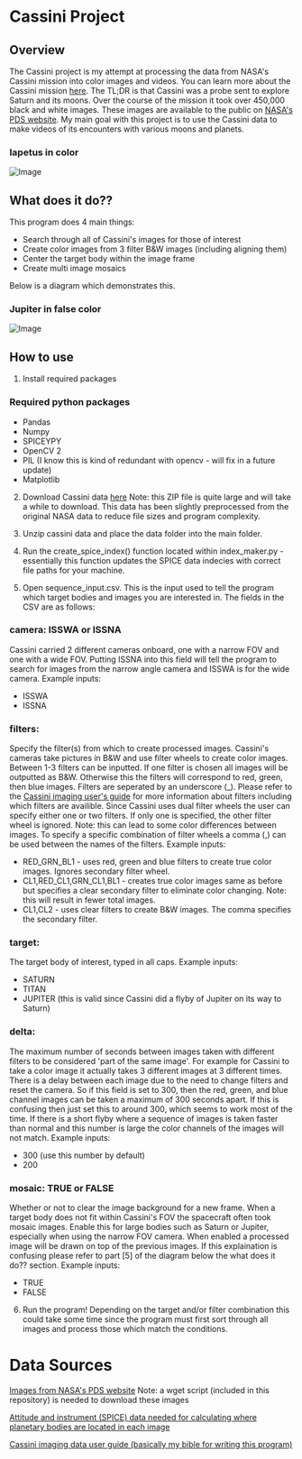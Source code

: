 # Cassini Project
 ## Overview

The Cassini project is my attempt at processing the data from NASA's Cassini mission into color images and videos. You can learn more about the Cassini mission [here](https://en.wikipedia.org/wiki/Cassini%E2%80%93Huygens). The TL;DR is that Cassini was a probe sent to explore Saturn and its moons. Over the course of the mission it took over 450,000 black and white images. These images are available to the public on [NASA's PDS website](https://pds-imaging.jpl.nasa.gov/search/?fq=-ATLAS_THUMBNAIL_URL%3Abrwsnotavail.jpg&fq=ATLAS_MISSION_NAME%3Acassini&q=*%3A*). My main goal with this project is to use the Cassini data to make videos of its encounters with various moons and planets.

 ### Iapetus in color
 ![Image](https://imgur.com/PAfwi0e.gif)


## What does it do??


 This program does 4 main things:
 * Search through all of Cassini's images for those of interest
 * Create color images from 3 filter B&W images (including aligning them)
 * Center the target body within the image frame
 * Create multi image mosaics

Below is a diagram which demonstrates this.

### Jupiter in false color
![Image](https://i.redd.it/emslqzuhnxh91.gif)

## How to use

1. Install required packages
### Required python packages
* Pandas
* Numpy
* SPICEYPY
* OpenCV 2
* PIL (I know this is kind of redundant with opencv - will fix in a future update)
* Matplotlib

2. Download Cassini data [here]() Note: this ZIP file is quite large and will take a while to download. This data has been slightly preprocessed from the original NASA data to reduce file sizes and program complexity.

3. Unzip cassini data and place the data folder into the main folder.

4. Run the create_spice_index() function located within index_maker.py - essentially this function updates the SPICE data indecies with correct file paths for your machine. 

5. Open sequence_input.csv. This is the input used to tell the program which target bodies and images you are interested in. The fields in the CSV are as follows: 

### camera: ISSWA or ISSNA
Cassini carried 2 different cameras onboard, one with a narrow FOV and one with a wide FOV. Putting ISSNA into this field will tell the program to search for images from the narrow angle camera and ISSWA is for the wide camera.
Example inputs:
* ISSWA
* ISSNA

### filters: 
Specify the filter(s) from which to create processed images. Cassini's cameras take pictures in B&W and use filter wheels to create color images. Between 1-3 filters can be inputted. If one filter is chosen all images will be outputted as B&W. Otherwise this the filters will correspond to red, green, then blue images. Filters are seperated by an underscore (_). Please refer to the [Cassini imaging user's guide](https://pds-imaging.jpl.nasa.gov/documentation/iss_data_user_guide_180916.pdf) for more information about filters including which filters are availible. Since Cassini uses dual filter wheels the user can specify either one or two filters. If only one is specified, the other filter wheel is ignored. Note: this can lead to some color differences between images. To specify a specific combination of filter wheels a comma (,) can be used between the names of the filters.
Example inputs:
* RED_GRN_BL1 - uses red, green and blue filters to create true color images. Ignores secondary filter wheel.
* CL1,RED_CL1,GRN_CL1,BL1 - creates true color images same as before but specifies a clear secondary filter to eliminate color changing. Note: this will result in fewer total images.
* CL1,CL2 - uses clear filters to create B&W images. The comma specifies the secondary filter.

### target:
The target body of interest, typed in all caps. 
Example inputs:
* SATURN
* TITAN
* JUPITER (this is valid since Cassini did a flyby of Jupiter on its way to Saturn)

### delta:
The maximum number of seconds between images taken with different filters to be considered 'part of the same image'. For example for Cassini to take a color image it actually takes 3 different images at 3 different times. There is a delay between each image due to the need to change filters and reset the camera. So if this field is set to 300, then the red, green, and blue channel images can be taken a maximum of 300 seconds apart. If this is confusing then just set this to around 300, which seems to work most of the time. If there is a short flyby where a sequence of images is taken faster than normal and this number is large the color channels of the images will not match.
Example inputs:
* 300 (use this number by default)
* 200

### mosaic: TRUE or FALSE
Whether or not to clear the image background for a new frame. When a target body does not fit within Cassini's FOV the spacecraft often took mosaic images. Enable this for large bodies such as Saturn or Jupiter, especially when using the narrow FOV camera. When enabled a processed image will be drawn on top of the previous images. If this explaination is confusing please refer to part [5] of the diagram below the what does it do?? section.
Example inputs:
* TRUE
* FALSE

6. Run the program! Depending on the target and/or filter combination this could take some time since the program must first sort through all images and process those which match the conditions.


# Data Sources

[Images from NASA's PDS website](https://pds-imaging.jpl.nasa.gov/search/?fq=-ATLAS_THUMBNAIL_URL%3Abrwsnotavail.jpg&fq=ATLAS_MISSION_NAME%3Acassini&q=*%3A*) Note: a wget script (included in this repository) is needed to download these images

[Attitude and instrument (SPICE) data needed for calculating where planetary bodies are located in each image](https://naif.jpl.nasa.gov/pub/naif/pds/data/co-s_j_e_v-spice-6-v1.0/cosp_1000/)

[Cassini imaging data user guide (basically my bible for writing this program)](https://pds-imaging.jpl.nasa.gov/documentation/iss_data_user_guide_180916.pdf)

